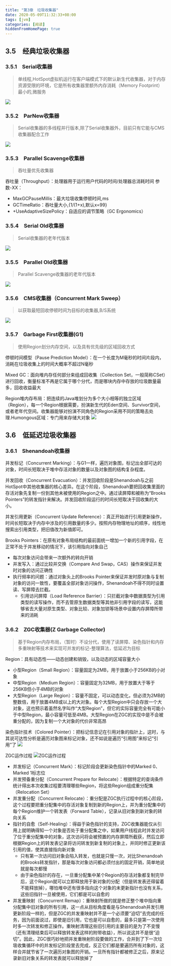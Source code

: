 ```yaml
---
title: "第3章　垃圾收集器"
date: 2020-05-09T11:32:33+08:00
tags: [jvm]
categories: [阅读]
hiddenFromHomePage: true
---
```


## 3.5　经典垃圾收集器
### 3.5.1　Serial收集器
>单线程,HotSpot虚拟机运行在客户端模式下的默认新生代收集器，对于内存资源受限的环境，它是所有收集器里额外内存消耗（Memory Footprint）最小的,微服务

![](/images/read/jvm/3-7.jpg)
### 3.5.2　ParNew收集器
>Serial收集器的多线程并行版本,除了Serial收集器外，目前只有它能与CMS收集器配合工作

![](/images/read/jvm/3-8.jpg)
### 3.5.3　Parallel Scavenge收集器
>吞吐量优先收集器

吞吐量（Throughput）：处理器用于运行用户代码的时间/处理器总消耗时间
参数-XX：
- MaxGCPauseMillis：最大垃圾收集停顿时间,ms
- GCTimeRatio：吞吐量大小,{1/(1+x),默认x=99}
- +UseAdaptiveSizePolicy：自适应的调节策略（GC Ergonomics）
### 3.5.4　Serial Old收集器
>Serial收集器的老年代版本

![](/images/read/jvm/3-9.jpg)
### 3.5.5　Parallel Old收集器
>Parallel Scavenge收集器的老年代版本

![](/images/read/jvm/3-10.jpg)
### 3.5.6　CMS收集器（Concurrent Mark Sweep）
>以获取最短回收停顿时间为目标的收集器,B/S系统

![](/images/read/jvm/3-11.jpg)
### 3.5.7　Garbage First收集器(G1)
>使用Region划分内存空间，以及具有优先级的区域回收方式

停顿时间模型（Pause Prediction Model）：在一个长度为M毫秒的时间片段内，消耗在垃圾收集上的时间大概率不超过N毫秒

Mixed GC：面向堆内存任何部分来组成回收集（Collection Set，一般简称CSet）进行回收，衡量标准不再是它属于哪个分代，而是哪块内存中存放的垃圾数量最多，回收收益最大

Region堆内存布局：把连续的Java堆划分为多个大小相等的独立区域（Region），每一个Region根据需要，扮演新生代的Eden空间、Survivor空间，或者老年代空间。收集器能够对扮演不同角色的Region采用不同的策略去处理.Humongous区域：专门用来存储大对象
![](/images/read/jvm/3-13.jpg)
## 3.6　低延迟垃圾收集器
### 3.6.1　Shenandoah收集器
并发标记（Concurrent Marking）：与G1一样，遍历对象图，标记出全部可达的对象，时间长短取决于堆中存活对象的数量以及对象图的结构复杂程度。

并发回收（Concurrent Evacuation）：并发回收阶段是Shenandoah与之前HotSpot中其他收集器的核心差异。在这个阶段，Shenandoah要把回收集里面的存活对象先复制一份到其他未被使用的Region之中。通过读屏障和被称为“Brooks Pointers”的转发指针来解决。并发回收阶段运行的时间长短取决于回收集的大小。

并发引用更新（Concurrent Update Reference）：真正开始进行引用更新操作，时间长短取决于内存中涉及的引用数量的多少。按照内存物理地址的顺序，线性地搜索出引用类型，把旧值改为新值即可。

Brooks Pointers：在原有对象布局结构的最前面统一增加一个新的引用字段，在正常不处于并发移动的情况下，该引用指向对象自己
- 每次对象访问会带来一次额外的转向开销
- 并发写入：通过比较并交换（Compare And Swap，CAS）操作来保证并发时对象的访问正确性
- 执行频率的问题：通过对象头上的Brooks Pointer来保证并发时原对象与复制对象的访问一致性，要覆盖全部对象访问操作，Shenandoah不得不同时设置读、写屏障去拦截。
  - 引用访问屏障（Load Reference Barrier）：只拦截对象中数据类型为引用类型的读写操作，而不去管原生数据类型等其他非引用字段的读写，这能够省去大量对原生类型、对象比较、对象加锁等场景中设置内存屏障所带来的消耗
### 3.6.2　ZGC收集器(Z Garbage Collector)
>基于Region内存布局，（暂时）不设分代，使用了读屏障、染色指针和内存多重映射等技术来实现可并发的标记-整理算法，低延迟为目标

Region：具有动态性——动态创建和销毁，以及动态的区域容量大小
- 小型Region（Small Region）：容量固定为2MB，用于放置小于256KB的小对象
- 中型Region（Medium Region）：容量固定为32MB，用于放置大于等于256KB但小于4MB的对象
- 大型Region（Large Region）：容量不固定，可以动态变化，但必须为2MB的整数倍，用于放置4MB或以上的大对象。每个大型Region中只会存放一个大对象，这也预示着虽然名字叫作“大型Region”，但它的实际容量完全有可能小于中型Region，最小容量可低至4MB。大型Region在ZGC的实现中是不会被重分配的，因为复制一个大对象的代价非常高昂

染色指针技术（Colored Pointer）：把标记信息记在引用对象的指针上，这时，与其说可达性分析是遍历对象图来标记对象，还不如说是遍历“引用图”来标记“引用”了
![](/images/read/jvm/3-20.jpg)

ZGC运作过程
![](/images/read/jvm/3-22.jpg "ZGC运作过程")
- 并发标记（Concurrent Mark）：标记阶段会更新染色指针中的Marked 0、Marked 1标志位
- 并发预备重分配（Concurrent Prepare for Relocate）：根据特定的查询条件统计得出本次收集过程要清理哪些Region，将这些Region组成重分配集（Relocation Set）
- 并发重分配（Concurrent Relocate）：重分配是ZGC执行过程中的核心阶段，这个过程要把重分配集中的存活对象复制到新的Region上，并为重分配集中的每个Region维护一个转发表（Forward Table），记录从旧对象到新对象的转向关系
- 指针的自愈（Self-Healing）：得益于染色指针的支持，ZGC收集器能仅从引用上就明确得知一个对象是否处于重分配集之中，如果用户线程此时并发访问了位于重分配集中的对象，这次访问将会被预置的内存屏障所截获，然后立即根据Region上的转发表记录将访问转发到新复制的对象上，并同时修正更新该引用的值，使其直接指向新对象
  - 只有第一次访问旧对象会陷入转发，也就是只慢一次，对比Shenandoah的Brooks转发指针，那是每次对象访问都必须付出的固定开销，简单地说就是每次都慢
  - 由于染色指针的存在，一旦重分配集中某个Region的存活对象都复制完毕后，这个Region就可以立即释放用于新对象的分配（但是转发表还得留着不能释放掉），哪怕堆中还有很多指向这个对象的未更新指针也没有关系，这些旧指针一旦被使用，它们都是可以自愈的
- 并发重映射（Concurrent Remap）：重映射所做的就是修正整个堆中指向重分配集中旧对象的所有引用，这一点从目标角度看是与Shenandoah并发引用更新阶段一样的，但是ZGC的并发重映射并不是一个必须要“迫切”去完成的任务，因为前面说过，即使是旧引用，它也是可以自愈的，最多只是第一次使用时多一次转发和修正操作。重映射清理这些旧引用的主要目的是为了不变慢（还有清理结束后可以释放转发表这样的附带收益），所以说这并不是很“迫切”。因此，ZGC很巧妙地把并发重映射阶段要做的工作，合并到了下一次垃圾收集循环中的并发标记阶段里去完成，反正它们都是要遍历所有对象的，这样合并就节省了一次遍历对象图的开销。一旦所有指针都被修正之后，原来记录新旧对象关系的转发表就可以释放掉了